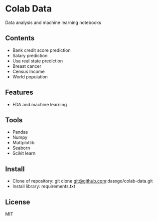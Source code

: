 # **Colab Data**
Data analysis and machine learning notebooks

## **Contents**
- Bank credit score prediction
- Salary prediction
- Usa real state prediction
- Breast cancer
- Census Income
- World population

## **Features**
- EDA and machine learning

## **Tools**
- Pandas
- Numpy
- Mattplotlib
- Seaborn
- Scikit learn

## **Install**
- Clone of repository: git clone git@github.com:dasxgo/colab-data.git
- Install library: requirements.txt

## **License** 
MIT





